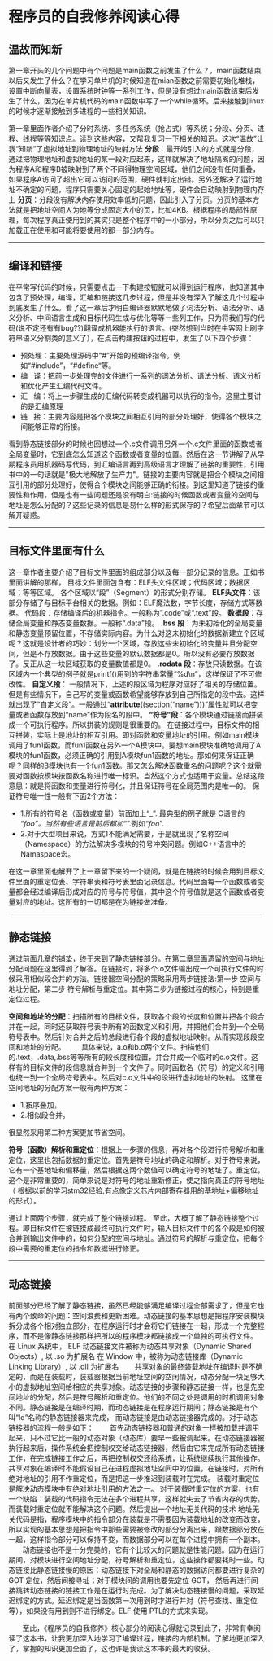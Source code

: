﻿# 程序员的自我修养阅读心得

## 温故而知新
第一章开头的几个问题中有个问题是main函数之前发生了什么？，main函数结束以后又发生了什么？在学习单片机的时候知道在mian函数之前需要初始化堆栈，设置中断向量表，设置系统时钟等一系列工作，但是没有想过main函数结束后发生了什么，因为在单片机代码的main函数中写了一个while循环。后来接触到linux的时候才逐渐接触到多进程的一些相关知识。

第一章里面作者介绍了分时系统、多任务系统（抢占式）等系统；分段、分页、进程、线程等等知识点。读到这些内容，又帮我复习一下相关的知识。这次“温故”让我“知新”了虚拟地址到物理地址的映射方法
**分段**：最开始引入的方式就是分段，通过把物理地址和虚拟地址的某一段对应起来，这样就解决了地址隔离的问题，因为程序A和程序B被映射到了两个不同得物理空间区域，他们之间没有任何重叠，如果程序A访问了超出它可以访问的范围，硬件就判定出错。另外还解决了运行地址不确定的问题，程序只需要关心固定的起始地址等，硬件会自动映射到物理内存上
**分页**：分段没有解决内存使用效率低的问题，因此引入了分页。分页的基本方法就是把地址空间人为地等分成固定大小的页，比如4KB。根据程序的局部性原理，每次程序真正使用到的其实只是整个程序中的一小部分，所以分页之后可以只加载正在使用和可能将要使用的那一部分内存。


* * *

## 编译和链接
在平常写代码的时候，只需要点击一下构建按钮就可以得到运行程序，也知道其中包含了预处理，编译，汇编和链接这几步过程，但是并没有深入了解这几个过程中到底发生了什么。看了这一章后才明白编译器默默地做了词法分析、语法分析、语义分析、中间语言生成和目标代码生成与优化等等一些列工作，只为将我们写的代码(说不定还有有bug??)翻译成机器能执行的语言。(突然想到当时在牛客网上刷字符串语义分割类的意义了），在点击构建按钮的过程中，发生了以下四个步骤：

* 预处理：主要处理源码中“#”开始的预编译指令。例如“#include”，“#define“等。
* 编   译：把前一步处理完的文件进行一系列的词法分析、语法分析、语义分析和优化产生汇编代码文件。
* 汇   编：将上一步骤生成的汇编代码转变成机器可以执行的指令。这里主要讲的是汇编原理
* 链   接：主要内容是把各个模块之间相互引用的部分处理好，使得各个模块之间能够正常的衔接。

看到静态链接部分的时候也回想过一个.c文件调用另外一个.c文件里面的函数或者全局变量时，它到底怎么知道这个函数或者变量的位置。然后在这一节讲解了从早期程序员用机器码写代码，到汇编语言再到高级语言才理解了链接的重要性，引用书中的一句话就是"极大地解放了生产力"。链接的主要内容就是把合个模块之间相互引用的部分处理好，使得合个模块之间能够正确的衔接。到这里知道了链接的重要性和作用，但是也有一些问题还是没有明白:链接的时候函数或者变量的空间与地址是怎么分配的？这些记录的信息是易什么样的形式保存的？希望后面章节可以解开疑惑。

* * *


## 目标文件里面有什么
这一章作者主要介绍了目标文件里面的组成部分以及每一部分记录的信息。正如书里面讲解的那样， 目标文件里面包含有：ELF头文件区域；代码区域；数据区域；等等区域。 各个区域以“段”（Segment）的形式分别存储。
**ELF头文件**：该部分存储了与目标平台相关的数据。例如：ELF魔法数，字节长度，存储方式等数据。
代码段：存储编译后的机器指令。一般称为”.code”或“.text”段。
**数据段**：存储全局变量和静态变量数据。一般称“.data”段。
**.bss 段**：为未初始化的全局变量和静态变量预留位置，不存储实际内容。为什么对这未初始化的数据新建立个区域呢？这就是设计者的巧妙：划分一个区域，存放这些未初始化的变量并且分配空间，但是不存放数据。由于这些变量的默认数据都是0。所以没有必要存放数据了。反正从这一块区域获取的变量数值都是0。
**.rodata 段**：存放只读数据。在该区域内一个典型的例子就是printf()用到的字符串常量“%d\n”，这样保证了不可修改性。
**自定义段**： 一般情况下，上述的段区域为程序对应好了相关的存储位置。但是有些情况下，自己写的变量或函数希望能够存放到自己所指定的段中去。这样就出现了“自定义段”。一般通过“__attribute__((section(“name”)))”属性就可以把变量或者函数存放到“name”作为段名的段中。
**“符号”段**：各个模块通过链接而拼装成一个可执行程序。所以拼装的规则是很重要的。 在链接过程中，目标文件的相互拼装，实际上是地址的相互引用。即对函数和变量地址的引用。例如main模块调用了fun1函数，而fun1函数在另外一个A模块中。要想main模块准确地调用了A模块的fun1函数，必须正确的引用到A模块fun1函数的地址。那如何来保证正确呢？同样的B模块也有一个fun1函数。那又怎么解决函数重名的问题呢？这个就需要对函数按模块按函数名称进行唯一标识。当然这个方式也适用于变量。总结这段意思：就是将函数和变量进行符号化，并且保证符号在全局范围内是唯一的。
保证符号唯一性一般有下面2个方法：

* 1.所有的符号名（函数或变量）前面加上“_”. 最典型的例子就是 C语言的 “_foo”。当然有些语言是前后都加“_”.例如“_foo_”.
* 2.对于大型项目来说，方式1不能满足需要，于是就出现了名称空间（Namespace）的方法解决多模块的符号冲突问题。例如C++语言中的Namaspace宏。

在这一章里面也解开了上一章留下来的一个疑问，就是在链接的时候会用到目标文件里面的重定位表、字符串表和符号表里面记录信息。代码里面每一个函数或者变量都会经过编译后形成对应的符号与符号值，其中这个符号值就是这个函数或者变量对应的地址。这所有的一切都是在为链接做准备。

* * *

## 静态链接
通过前面几章的铺垫，终于来到了静态链接部分。在第二章里面遗留的空间与地址分配问题在这里得到了解答。在链接时，将多个.o文件输出成一个可执行文件的时候采用相似段合并的方法。链接器空间分配的策略采用两步链接法:第一步 空间与地址分配，第二步 符号解析与重定位。其中第二步为链接过程的核心，特别是重定位过程。

**空间和地址的分配**：扫描所有的目标文件，获取各个段的长度和位置并把各个段合并在一起，同时还获取符号表中所有的函数定义和引用，并把他们合并到一个全局符号表中。然后针对合并之后的总段进行各个段的虚拟地址映射。从而实现段段空间和地址的分配。
       具体来说，a.o和b.o两个文件。扫描他们的.text，.data,.bss等等所有的段长度和位置，并合并成一个临时的c.o文件。这样有的目标文件的段信息就合并到一个文件了。同时函数名（符号）的定义和引用也统一到一个全局符号表中。然后对c.o文件中的段进行虚拟地址的映射。
这里在空间地址的分配方案一般有两种方案：

* 1.按序叠加，
* 2.相似段合并。

很显然采用第二种方案更加节省空间。

**符号（函数）解析和重定位**：根据上一步骤的信息，再对各个段进行符号解析和重定位，这里也包括数据的重定位。首先是符号地址的确定和解析。对于符号来说，它有一个基地址和偏移量，然后根据这两个数值可以确定符号的地址了。重定位，这个是非常重要的，简单来说是对符号的地址重新修正，使之指向真正的符号地址（ 根据以前的学习stm32经验,有点像定义芯片内部寄存器用的基地址+偏移地址的形式）。

通过上面两个步骤，就完成了整个链接过程。 至此，大概了解了静态链接整个过程。即目标文件在被链接成最终可执行文件时，输入目标文件中的各个段是如何被合并到输出文件中的，如何分配的空间与地址。通过符号的解析与重定位，把每个段中需要的重定位的指令和数据进行修正。

* * *

## 动态链接
前面部分已经了解了静态链接，虽然已经能够满足编译过程全部需求了，但是它也有两个致命的问题：空间浪费和更新困难。动态链接的基本思想是把程序安装模块拆分成各个相对独立部分，在程序运行时才会将它们链接在一起，形成一个完整程序，而不是像静态链接那样把所以的程序模块都链接成一个单独的可执行文件。
在 Linux 系统中， ELF 动态链接文件被称为动态共享对象（Dynamic Shared Objects）, 以 .so 为扩展名
在 Window 中，被称为动态链接库（Dynamic Linking Library）, 以 .dll 为扩展名
       共享对象的最终装载地址在编译时是不确定的，而是在装载时，装载器根据当前地址空间的空闲情况，动态分配一块足够大小的虚拟地址空间给相应的共享对象。动态链接的步骤和静态链接一样，也是先空间地址的分配，然后是符号解析和重定位。他们的不同之处是调用的时机调用对象不同。静态链接是在编译时期，而动态链接是在程序运行期间；静态链接是有个叫“ld”名称的静态链接器来完成， 而动态链接是由动态链接器完成的。对于动态链接器的流程一般是如下：
       首先动态链接器和普通的对象一样被加载并调用起来，只不过它比一般的动态对象（动态库）要早一些被调起来。在动态链接器被执行起来后，操作系统会把控制权交给动态链接器，然后由它来完成所有动态链接工作，在完成链接工作之后，再把控制权交还给系统，让系统继续执行其他操作。
共享对象在编译时不能假设自己在进程虚拟地址空间中的位置，在链接时，对所有绝对地址的引用不作重定位，而是把这一步推迟到装载时在完成。
装载时重定位是解决动态模块中有绝对地址引用的方法之一。 对于装载时重定位的方案，也有一个缺陷：装载的代码指令无法在多个进程共享，这样就失去了节省内存的优势。 而装载时重定位就不能解决这个问题。然后提出一个地址无关代码的技术
地址无关代码是指，程序模块中的指令部分在装载是不需要因为装载地址的改变而改变，所以实现的基本思想是把指令中那些需要被修改的部分分离出来，跟数据部分放在一起，这样指令部分可以保持不变，而数据部分可以在每个进程中拥有一个副本。
       动态链接也不是十分完美的，它有个比较大的问题就是性能问题。因为在运行期间，对模块进行空间地址分配，符号解析和重定位，这些操作都要耗时一些。动态链接比静态链接慢的原因：动态链接下对全局和静态的数据访问都要进行复杂的 GOT 定位，然后间接寻址；对于模块间的调用也要先定位 GOT， 然后再进行间接跳转动态链接的链接工作是在运行时完成。为了解决动态链接慢的问题，采取延迟绑定的方式。延迟绑定是当函数第一次用到时才进行并对（符号查找、重定位等），如果没有用到则不进行绑定。ELF 使用 PTL的方式来实现。

       至此，《程序员的自我修养》核心部分的阅读心得就记录到此了，非常有幸阅读了这本书，让我更加深入地学习了编译过程，链接的内部机制。了解地更加深入了，掌握的知识更加全面了，这也许是我读这本书的最大的收获。



